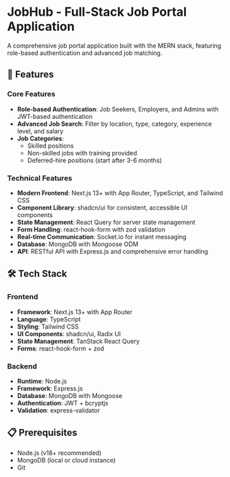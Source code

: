 # JobHub - Full-Stack Job Portal Application

A comprehensive job portal application built with the MERN stack, featuring role-based authentication and advanced job matching.

## 🚀 Features

### Core Features

- **Role-based Authentication**: Job Seekers, Employers, and Admins with JWT-based authentication
- **Advanced Job Search**: Filter by location, type, category, experience level, and salary
- **Job Categories**:
  - Skilled positions
  - Non-skilled jobs with training provided
  - Deferred-hire positions (start after 3-6 months)


### Technical Features

- **Modern Frontend**: Next.js 13+ with App Router, TypeScript, and Tailwind CSS
- **Component Library**: shadcn/ui for consistent, accessible UI components
- **State Management**: React Query for server state management
- **Form Handling**: react-hook-form with zod validation
- **Real-time Communication**: Socket.io for instant messaging
- **Database**: MongoDB with Mongoose ODM
- **API**: RESTful API with Express.js and comprehensive error handling

## 🛠️ Tech Stack

### Frontend

- **Framework**: Next.js 13+ with App Router
- **Language**: TypeScript
- **Styling**: Tailwind CSS
- **UI Components**: shadcn/ui, Radix UI
- **State Management**: TanStack React Query
- **Forms**: react-hook-form + zod

### Backend

- **Runtime**: Node.js
- **Framework**: Express.js
- **Database**: MongoDB with Mongoose
- **Authentication**: JWT + bcryptjs
- **Validation**: express-validator

## 📋 Prerequisites

- Node.js (v18+ recommended)
- MongoDB (local or cloud instance)
- Git
